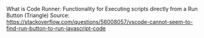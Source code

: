 What is Code Runner:
Functionality for Executing scripts directly from a Run Button (Triangle)
Source:
https://stackoverflow.com/questions/56008057/vscode-cannot-seem-to-find-run-button-to-run-javascript-code
